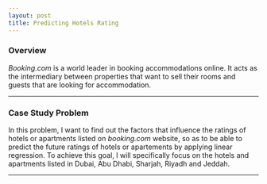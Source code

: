 ```yaml
---
layout: post
title: Predicting Hotels Rating 
---
```


### Overview 
*Booking.com* is a world leader in booking accommodations online. It acts as the intermediary between properties that want to sell their rooms and guests that are looking for accommodation.

---
### Case Study Problem 
In this problem, I want to find out the factors that influence the ratings of hotels or apartments listed on *booking.com* website, so as to be able to predict the future ratings of hotels or apartements by applying linear regression. To achieve this goal, I will specifically focus on the hotels and apartments listed in Dubai, Abu Dhabi, Sharjah, Riyadh and Jeddah. 

----


